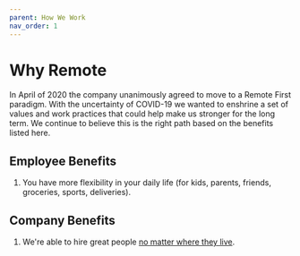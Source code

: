 ```yaml
---
parent: How We Work
nav_order: 1
---
```

# Why Remote
In April of 2020 the company unanimously agreed to move to a Remote First paradigm.  With the uncertainty of COVID-19 we wanted to enshrine a set of values and work practices that could help make us stronger for the long term.  We continue to believe this is the right path based on the benefits listed here.

## Employee Benefits
1. You have more flexibility in your daily life (for kids, parents, friends, groceries, sports, deliveries).

## Company Benefits
1. We're able to hire great people [no matter where they live](hiring.md).